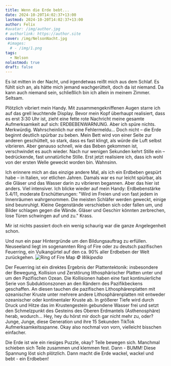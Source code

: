 ```yaml
---
title: Wenn die Erde bebt...
date: 2024-10-20T14:02:37+13:00
lastmod: 2024-10-20T14:02:37+13:00
author: Felix
#avatar: /img/author.jpg
# authorlink: https://author.site
cover: /img/NelsonNacht.jpg
 #images:
  # - /img/1.png
tags:
  - Nelson
nolastmod: true
draft: false
---
```


Es ist mitten in der Nacht, und irgendetwas reißt mich aus dem Schlaf. Es fühlt sich an, als hätte mich jemand wachgerüttelt, doch da ist niemand. Da kann auch niemand sein, schließlich bin ich allein in meinem Zimmer. Seltsam.

<!--more-->

Plötzlich vibriert mein Handy. Mit zusammengekniffenen Augen starre ich auf das grell leuchtende Display. Bevor mein Kopf überhaupt realisiert, dass es erst 3:30 Uhr ist, zieht eine fette rote Nachricht meine gesamte Aufmerksamkeit auf sich: ERDBEBENWARNUNG. Aber ich spüre nichts. Merkwürdig. Wahrscheinlich nur eine Fehlermeldu... Doch nicht – die Erde beginnt deutlich spürbar zu beben. Mein Bett wird von einer Seite zur anderen geschüttelt, so stark, dass es fast klingt, als würde die Luft selbst vibrieren. Aber genauso schnell, wie das Beben gekommen ist, verschwindet es auch wieder. Nach nur wenigen Sekunden kehrt Stille ein – bedrückende, fast unnatürliche Stille. Erst jetzt realisiere ich, dass ich wohl von der ersten Welle geweckt worden bin. Wahnsinn.

Ich erinnere mich an das einzige andere Mal, als ich ein Erdbeben gespürt habe – in Italien, vor etlichen Jahren. Damals war es nur leicht spürbar, als die Gläser und das Wasser darin zu vibrieren begannen. Aber das hier ist anders. Viel intensiver. Ich blicke wieder auf mein Handy: Erdbebenstärke 5.4/11, moderate Erschütterungen: "Wird im Freien und von fast jedem in Innenräumen wahrgenommen. Die meisten Schläfer werden geweckt, einige sind beunruhigt. Kleine Gegenstände verschieben sich oder fallen um, und Bilder schlagen gegen die Wände. Gläser und Geschirr könnten zerbrechen, lose Türen schwingen auf und zu." Krass.

Mir ist nichts passiert doch ein wenig schaurig war die ganze Angelegenheit schon.

Und nun ein paar Hintergründe um den Bildungsauftrag zu erfüllen. Neuseeland liegt im sogenannten Ring of Fire oder zu deutsch pazifischen Feuerring, ein Vulkangürtel auf den ca. 90% aller Erdbeben der Welt zurückgehen.
![Ring of Fire Map](/img/RoF.svg.png)
_© Wikipedia_

Der Feuerring ist ein direktes Ergebnis der Plattentektonik: insbesondere der Bewegung, Kollision und Zerstörung lithosphärischer Platten unter und um den Pazifischen Ozean. Die Kollisionen haben eine fast kontinuierliche Serie von Subduktionszonen an den Rändern des Pazifikbeckens geschaffen. An diesen tauchen die pazifischen Lithosphärenplatten mit ozeanischer Kruste unter mehrere andere Lithosphärenplatten mit entweder ozeanischer oder kontinentaler Kruste ab. In größerer Tiefe wird durch Druck und Hitze das im Krustengestein gebundene Wasser frei und setzt den Schmelzpunkt des Gesteins des Oberen Erdmantels (Asthenosphäre) herab, wodurch... Hey, hey du hörst mir doch gar nicht mehr zu, oder? Junge, Junge, diese Generation und ihre 15 Sekunden TikTok Aufmerksamkeitsspanne. Okay also nochmal von vorn, vielleicht bisschen einfacher.

Die Erde ist wie ein riesiges Puzzle, okay? Teile bewegen sich. Manchmal schieben sich Teile zusammen und klemmen fest. Dann - BUMM!  Diese Spannung löst sich plötzlich. Dann macht die Erde wackel, wackel und bebt - ein Erdbeben!
